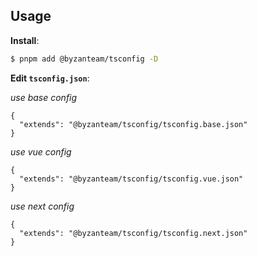 ## Usage

**Install**:

```bash
$ pnpm add @byzanteam/tsconfig -D
```

**Edit `tsconfig.json`**:

_use base config_

```jsonc
{
  "extends": "@byzanteam/tsconfig/tsconfig.base.json"
}
```

_use vue config_

```jsonc
{
  "extends": "@byzanteam/tsconfig/tsconfig.vue.json"
}
```

_use next config_

```jsonc
{
  "extends": "@byzanteam/tsconfig/tsconfig.next.json"
}
```
